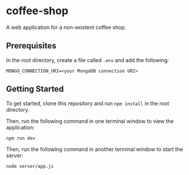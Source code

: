 # coffee-shop

A web application for a non-existent coffee shop.

## Prerequisites

In the root directory, create a file called `.env` and add the following:

```
MONGO_CONNECTION_URI=<your MongoDB connection URI>
```

## Getting Started

To get started, clone this repository and run `npm install` in the root directory.

Then, run the following command in one terminal window to view the application:

```
npm run dev
```

Then, run the following command in another terminal window to start the server:

```
node server/app.js
```
